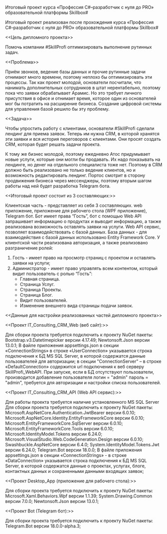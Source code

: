 Итоговый проект курса «Профессия C#–разработчик с нуля до PRO» образовательной платформы Skillbox#

Итоговый проект реализован после прохождения курса «Профессия C#–разработчик с нуля до PRO» образовательной платформы Skillbox#

<<Цель дипломного проекта>>

Помочь компании #SkillProfi оптимизировать выполнение рутинных задач.

<<Проблема>>

Приём звонков, ведение базы данных и прочие рутинные задачи отнимают много времени, поэтому неплохо бы оптимизировать эти процессы. Так как проект молодой, основатели посчитали, что нанимать дополнительных сотрудников в штат нерентабельно, поэтому пока что заявки обрабатывает Арамис. Но это требует личного присутствия в офисе и отнимает время, которое один из основателей мог бы потратить на расширение бизнеса. Создание цифровой системы для управления базой решило бы эту проблему.

<<Задача>>

Чтобы упростить работу с клиентами, основатели #SkillProfi сделали лендинг для приема заявок. Теперь им нужна CRM, в которой хранятся эти заявки и вся история переговоров с клиентами. Они просят создать CRM, которая будет решать задачи проекта.

К тому же бизнес молодой, поэтому ежедневно Атос придумывает новые услуги, которые они могли бы продавать. Их надо показывать на лендинге, но денег на отдельного специалиста тоже нет. Поэтому в CRM должно быть реализовано не только ведение клиентов, но и возможность редактировать лендинг. Портос смотрит в сторону продвижения бизнеса через мессенджеры, поэтому вторым шагом работы над ней будет разработка Telegram бота.

<<Итоговый проект состоит из 3 составляющих:>>

Клиентская часть - представляет из себя 3 составляющих.
web приложение,
приложение для рабочего стола (WPF приложение),
Telegram бот. Бот имеет права “Гость”, бот с помощью Web API запрашивает информацию о продуктах и выводит информацию, а также реализована возможность оставлять заявки на услуги.
Web API сервис, позволяет взаимодействовать с базой данных.
База данных - для взаимодействия с базой данных использовано Entity Framework Core.
У клиентской части реализована авторизация, а также реализовано разграничение ролей:

1. Гость - имеет право на просмотр страниц с проектом и оставлять заявки на услуги;
2. Администратор - имеет право управлять всем контентом, который видит пользователь с ролью “Гость”:
	- Главная страница.
	- Страница Услуг.
	- Страница Проекты.
	- Страница Блог.
	- Видит пользователей.
	- Изменение внешнего вида страницы подачи заявок.

<<Данные для настройки реализованных частей дипломного проекта>>

<<Проект IT_Consulting_CRM_Web (веб сайт):>>

Для сборки проекта требуется подключить к проекту NuGet пакеты:
Bootstrap.v3.Datetimepicker версии 4.17.49;
Newtonsoft.Json версии 13.0.1;
В файле приложения appsettings.json
в секции «ConnectionStrings» в строке «UserConnection» указывается строка подключения к БД MS SQL Server, в которой содержатся данные пользователей для авторизации;
в секции "ConnectionServer" – в строке «DefaultConnection» содержится url подключения к веб серверу SkillProfi_WebAPI.
При запуске, если в БД отсутствуют пользователи, производится добавление пользователя логин = "admin" пароль = "admin", требуется для авторизации и настройки списка пользователей.

<<Проект IT_Consulting_CRM_API (Web API сервис):>>

Для работы проекта требуется наличие установленного MS SQL Server
Для сборки проекта требуется подключить к проекту NuGet пакеты:
Microsoft.AspNetCore.Authentication.JwtBearer версии 6.0.10;
Microsoft.AspNetCore.Identity.EntityFrameworkCore версии 6.0.10;
Microsoft.EntityFrameworkCore.SqlServer версии 6.0.10;
Microsoft.EntityFrameworkCore.Tools версии 6.0.10;
Microsoft.IdentityModel.Tokens версии 6.24.0;
Microsoft.VisualStudio.Web.CodeGeneration.Design версии 6.0.10;
Swashbuckle.AspNetCore версии 6.4.0;
System.IdentityModel.Tokens.Jwt версии 6.24.0;
Telegram.Bot версии 18.0.0;
В файле приложения appsettings.json
в секции «ConnectionStrings» - в строке «DataConnection» указывается строка подключения к БД MS SQL Server, в которой содержатся данные о проектах, услугах, блоге, контактных данных и сохраненными данными входящих заявок;

<<Проект Desktop_App (приложение для рабочего стола):>>

Для сборки проекта требуется подключить к проекту NuGet пакеты:
Microsoft.Xaml.Behaviors.Wpf версии 1.1.39;
System.Drawing.Common версии 7.0.0;
Newtonsoft.Json версии 13.0.1;

<<Проект Bot (Telegram бот):>>

Для сборки проекта требуется подключить к проекту NuGet пакеты:
Telegram.Bot версии 18.0.0-alpha.3;